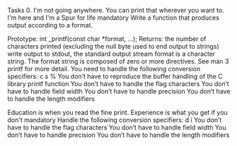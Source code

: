 
Tasks 0. I'm not going anywhere. You can print that wherever you want to. I'm here and I'm a Spur for life mandatory Write a function that produces output according to a format.

Prototype: int _printf(const char *format, ...); Returns: the number of characters printed (excluding the null byte used to end output to strings) write output to stdout, the standard output stream format is a character string. The format string is composed of zero or more directives. See man 3 printf for more detail. You need to handle the following conversion specifiers: c s % You don’t have to reproduce the buffer handling of the C library printf function You don’t have to handle the flag characters You don’t have to handle field width You don’t have to handle precision You don’t have to handle the length modifiers

Education is when you read the fine print. Experience is what you get if you don't mandatory Handle the following conversion specifiers:
d i You don’t have to handle the flag characters You don’t have to handle field width You don’t have to handle precision You don’t have to handle the length modifiers
